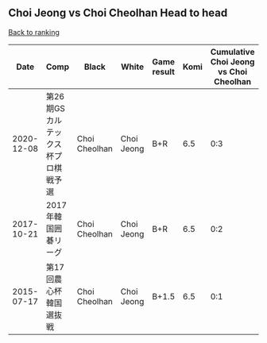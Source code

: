 ## Choi Jeong vs Choi Cheolhan Head to head

[Back to ranking](../../index.md)




| **Date** | **Comp** | **Black** | **White** | **Game result** | **Komi** | **Cumulative Choi Jeong vs Choi Cheolhan** | **Choi Jeong streak** | **Choi Cheolhan streak** | 
| --- | --- | --- | --- | --- | --- | --- | --- | --- |
| 2020-12-08 | 第26期GSカルテックス杯プロ棋戦予選 | Choi Cheolhan | Choi Jeong | B+R | 6.5 | 0:3 | 0 | 3 | 
| 2017-10-21 | 2017年韓国囲碁リーグ | Choi Cheolhan | Choi Jeong | B+R | 6.5 | 0:2 | 0 | 2 | 
| 2015-07-17 | 第17回農心杯韓国選抜戦 | Choi Cheolhan | Choi Jeong | B+1.5 | 6.5 | 0:1 | 0 | 1 |




